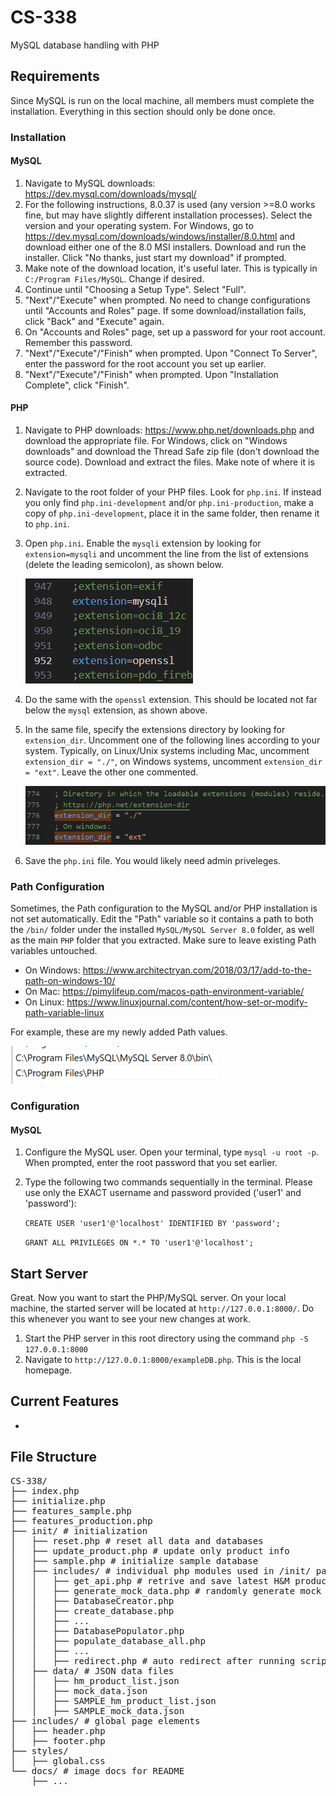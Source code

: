 # CS-338
MySQL database handling with PHP

## Requirements
Since MySQL is run on the local machine, all members must complete the installation. Everything in this section should only be done once.
### Installation
#### MySQL
1. Navigate to MySQL downloads: https://dev.mysql.com/downloads/mysql/
2. For the following instructions, 8.0.37 is used (any version >=8.0 works fine, but may have slightly different installation processes). Select the version and your operating system. For Windows, go to https://dev.mysql.com/downloads/windows/installer/8.0.html and download either one of the 8.0 MSI installers. Download and run the installer. Click "No thanks, just start my download" if prompted. 
3. Make note of the download location, it's useful later. This is typically in `C:/Program Files/MySQL`. Change if desired. 
4. Continue until "Choosing a Setup Type". Select "Full".
5. "Next"/"Execute" when prompted. No need to change configurations until "Accounts and Roles" page. If some download/installation fails, click "Back" and "Execute" again.
6. On "Accounts and Roles" page, set up a password for your root account. Remember this password.
7. "Next"/"Execute"/"Finish" when prompted. Upon "Connect To Server", enter the password for the root account you set up earlier.
8. "Next"/"Execute"/"Finish" when prompted. Upon "Installation Complete", click "Finish".

#### PHP
1. Navigate to PHP downloads: https://www.php.net/downloads.php and download the appropriate file. For Windows, click on "Windows downloads" and download the Thread Safe zip file (don't download the source code). Download and extract the files. Make note of where it is extracted.
2. Navigate to the root folder of your PHP files. Look for `php.ini`. If instead you only find `php.ini-development` and/or `php.ini-production`, make a copy of `php.ini-development`, place it in the same folder, then rename it to `php.ini`. 
3. Open `php.ini`. Enable the `mysqli` extension by looking for `extension=mysqli` and uncomment the line from the list of extensions (delete the leading semicolon), as shown below. 

    ![Usual location of said extensions](docs/extension_mysqli+openssl.png)

4. Do the same with the `openssl` extension. This should be located not far below the `mysql` extension, as shown above. 
5. In the same file, specify the extensions directory by looking for `extension_dir`. Uncomment one of the following lines according to your system. Typically, on Linux/Unix systems including Mac, uncomment `extension_dir = "./"`, on Windows systems, uncomment `extension_dir = "ext"`. Leave the other one commented.

    ![Usual location of extension directory specification](docs/extension_dir.png)

6. Save the `php.ini` file. You would likely need admin priveleges.

### Path Configuration
Sometimes, the Path configuration to the MySQL and/or PHP installation is not set automatically. Edit the "Path" variable so it contains a path to both the `/bin/` folder under the installed `MySQL/MySQL Server 8.0` folder, as well as the main `PHP` folder that you extracted. Make sure to leave existing Path variables untouched.
* On Windows: https://www.architectryan.com/2018/03/17/add-to-the-path-on-windows-10/
* On Mac: https://pimylifeup.com/macos-path-environment-variable/
* On Linux: https://www.linuxjournal.com/content/how-set-or-modify-path-variable-linux

For example, these are my newly added Path values. 

![New Path variables](docs/Path.png)


### Configuration
#### MySQL
1. Configure the MySQL user. Open your terminal, type `mysql -u root -p`. When prompted, enter the root password that you set earlier. 
2. Type the following two commands sequentially in the terminal. Please use only the EXACT username and password provided ('user1' and 'password'):

    `CREATE USER 'user1'@'localhost' IDENTIFIED BY 'password';`

    `GRANT ALL PRIVILEGES ON *.* TO 'user1'@'localhost';`

## Start Server
Great. Now you want to start the PHP/MySQL server. On your local machine, the started server will be located at `http://127.0.0.1:8000/`. Do this whenever you want to see your new changes at work.
1. Start the PHP server in this root directory using the command `php -S 127.0.0.1:8000`
2. Navigate to `http://127.0.0.1:8000/exampleDB.php`. This is the local homepage.

## Current Features
* 

## File Structure
<pre>
CS-338/ 
├── index.php 
├── initialize.php 
├── features_sample.php
├── features_production.php
├── init/ # initialization
│   ├── reset.php # reset all data and databases
│   ├── update_product.php # update only product info
│   ├── sample.php # initialize sample database
│   ├── includes/ # individual php modules used in /init/ pages
│   │   ├── get_api.php # retrive and save latest H&M product data
│   │   ├── generate_mock_data.php # randomly generate mock data for customers and other tables
│   │   ├── DatabaseCreator.php
│   │   ├── create_database.php
│   │   ├── ...
│   │   ├── DatabasePopulator.php
│   │   ├── populate_database_all.php
│   │   ├── ... 
│   │   ├── redirect.php # auto redirect after running scripts
│   ├── data/ # JSON data files
│   │   ├── hm_product_list.json
│   │   ├── mock_data.json
│   │   ├── SAMPLE_hm_product_list.json
│   │   ├── SAMPLE_mock_data.json
├── includes/ # global page elements
│   ├── header.php
│   ├── footer.php
├── styles/
│   ├── global.css
└── docs/ # image docs for README
    ├── ...
</pre>